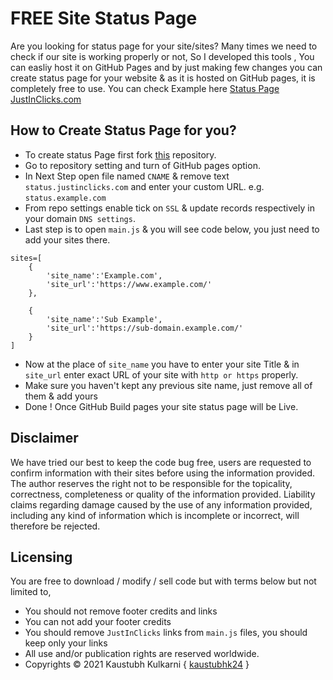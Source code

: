 # FREE Site Status Page
Are you looking for status page for your site/sites? Many times we need to check if our site is working properly or not, So I developed this tools , You can easliy host it on GitHub Pages and by just making few changes you can create status page for your website & as it is hosted on GitHub pages, it is completely free to use. You can check Example here [Status Page JustInClicks.com](https://status.justinclicks.com)

## How to Create Status Page for you?   
* To create status Page first fork [this](https://github.com/kaustubhk24/FREE-Site-Status-Page) repository.
* Go to repository setting and turn of GitHub pages option.
* In Next Step open file named `CNAME` & remove text `status.justinclicks.com` and enter your custom URL. e.g. `status.example.com`
* From repo settings enable tick on `SSL` & update records respectively in your domain `DNS settings`.
* Last step is to open `main.js` & you will see code below, you just need to add your sites there.
```
sites=[
    {
        'site_name':'Example.com',
        'site_url':'https://www.example.com/'
    },
    
    {
        'site_name':'Sub Example',
        'site_url':'https://sub-domain.example.com/'
    }
]
```    

* Now at the place of `site_name` you have to enter your site Title & in `site_url` enter exact URL of your site with `http or https` properly.
* Make sure you haven't kept any previous site name, just remove all of them & add yours
* Done ! Once GitHub Build pages your site status page will be Live.


## Disclaimer
We have tried our best to keep the code bug free, users are requested to confirm information with their sites before using the information provided. The author reserves the right not to be responsible for the topicality, correctness, completeness or quality of the information provided. Liability claims regarding damage caused by the use of any information provided, including any kind of information which is incomplete or incorrect, will therefore be rejected.

## Licensing
You are free to download / modify / sell code but with terms below but not limited to,
* You should not remove footer credits and links
* You can not add your footer credits
* You should remove `JustInClicks` links from `main.js` files, you should keep only your links
* All use and/or publication rights are reserved worldwide.
* Copyrights &copy; 2021 Kaustubh Kulkarni { [kaustubhk24](https://github.com/kaustubhk24/) }